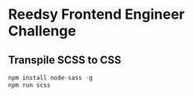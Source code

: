# Reedsy Frontend Engineer Challenge

## Transpile SCSS to CSS
```javascript
npm install node-sass -g
npm run scss
```